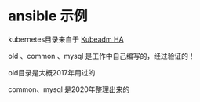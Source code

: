 # ansible 示例

kubernetes目录来自于 [Kubeadm HA](https://github.com/TimeBye/kubeadm-ha)

old 、common 、mysql 是工作中自己编写的，经过验证的！

old目录是大概2017年用过的

common、mysql 是2020年整理出来的

